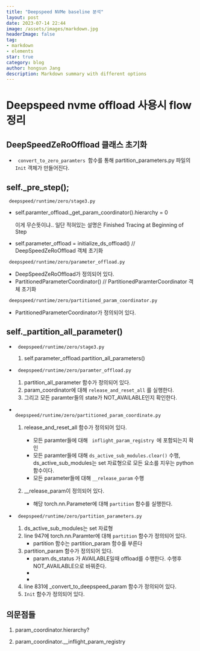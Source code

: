 ```yaml
---
title: "Deepspeed NVMe baseline 분석"
layout: post
date: 2023-07-14 22:44
image: /assets/images/markdown.jpg
headerImage: false
tag:
- markdown
- elements
star: true
category: blog
author: hongsun Jang
description: Markdown summary with different options
---
```


# Deepspeed nvme offload 사용시 flow 정리
## DeepSpeedZeRoOffload 클래스 초기화
- <code> convert_to_zero_paramters </code>함수를 통해 partition_parameters.py 파일의 <code>Init</code> 객체가 만들어진다.


## self._pre_step();

<code> deepspeed/runtime/zero/stage3.py</code>

- self.paramter_offload._get_param_coordinator().hierarchy = 0

    이게 무슨뜻이냐.. 일단 적혀있는 설명은 Finished Tracing at Beginning of Step

- self.parameter_offload = initialize_ds_offload()
     // DeepSpeedZeRoOffload 객체 초기화

<code> deepspeed/runtime/zero/parameter_offload.py</code>
- DeepSpeedZeRoOffload가 정의되어 있다.
- PartitionedParameterCoordinator() 
    // PartitionedParamterCoordinator 객체 초기화

<code> deepspeed/runtime/zero/partitioned_param_coordinator.py </code>

- PartitionedParameterCoordinator가 정의되어 있다.

## self._partition_all_parameter()

- <code> deepspeed/runtime/zero/stage3.py</code>
    1. self.parameter_offload.partition_all_parameters()

- <code> deepspeed/runtime/zero/paramter_offload.py</code>
    1. partition_all_parameter 함수가 정의되어 있다.
    2. param_coordinator에 대해 <code>release_and_reset_all</code> 를 실행한다.
    3. 그리고 모든 paramter들의 state가 NOT_AVAILABLE인지 확인한다.

- <code> deepspeed/runtime/zero/partitioned_param_coordinate.py</code>
    1. release_and_reset_all 함수가 정의되어 있다.
        - 모든  paramter들에 대해 <code> inflight_param_registry </code>에 포함되는지 확인
        - 모든 paramter들에 대해 <code>ds_active_sub_modules.clear()</code> 수행, ds_active_sub_modules는 set 자료형으로 모든 요소를 지우는 python 함수이다.
        - 모든 parameter들에 대해 <code>__release_param</code> 수행

    2. __release_param이 정의되어 있다.
        - 해당 torch.nn.Parameter에 대해 <code>partition</code> 함수를 실행한다.

- <code> deepspeed/runtime/zero/partition_parameters.py</code>
    1. ds_active_sub_modules는 set 자료형
    2. line 947에 torch.nn.Paramter에 대해 <code>partition</code> 함수가 정의되어 있다.
        - partition 함수는 partition_param 함수를 부른다
    3. partition_param 함수가 정의되어 있다.
        - param.ds_status 가 AVAILABLE일때 offload를 수행한다. 수행후 NOT_AVAILABLE으로 바꿔준다.
        - 
        - 
    2. line 831에 _convert_to_deepspeed_param 함수가 정의되어 있다.
    2. <code>Init</code> 함수가 정의되어 있다.



## 의문점들
1. param_coordinator.hierarchy?

3. param_coordinator.__inflight_param_registry